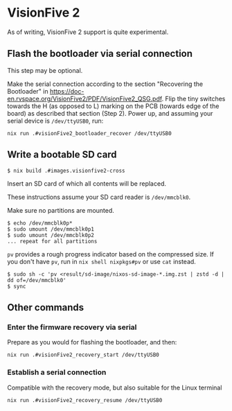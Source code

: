 
# VisionFive 2

As of writing, VisionFive 2 support is quite experimental.

## Flash the bootloader via serial connection

This step may be optional.

Make the serial connection according to the section "Recovering the Bootloader" in <https://doc-en.rvspace.org/VisionFive2/PDF/VisionFive2_QSG.pdf>.
Flip the tiny switches towards the H (as opposed to L) marking on the PCB (towards edge of the board) as described that section (Step 2).
Power up, and assuming your serial device is `/dev/ttyUSB0`, run:

```shellSession
nix run .#visionFive2_bootloader_recover /dev/ttyUSB0
```

## Write a bootable SD card

```shellSession
$ nix build .#images.visionfive2-cross
```

Insert an SD card of which all contents will be replaced.

These instructions assume your SD card reader is `/dev/mmcblk0`.

Make sure no partitions are mounted.

```shellSession
$ echo /dev/mmcblk0p*
$ sudo umount /dev/mmcblk0p1
$ sudo umount /dev/mmcblk0p2
... repeat for all partitions
```

`pv` provides a rough progress indicator based on the compressed size.
If you don't have `pv`, run in `nix shell nixpkgs#pv` or use `cat` instead.

```shellSession
$ sudo sh -c 'pv <result/sd-image/nixos-sd-image-*.img.zst | zstd -d | dd of=/dev/mmcblk0'
$ sync
```

## Other commands

### Enter the firmware recovery via serial

Prepare as you would for flashing the bootloader, and then:

```shellSession
nix run .#visionFive2_recovery_start /dev/ttyUSB0
```

### Establish a serial connection

Compatible with the recovery mode, but also suitable for the Linux terminal

```shellSession
nix run .#visionFive2_recovery_resume /dev/ttyUSB0
```
